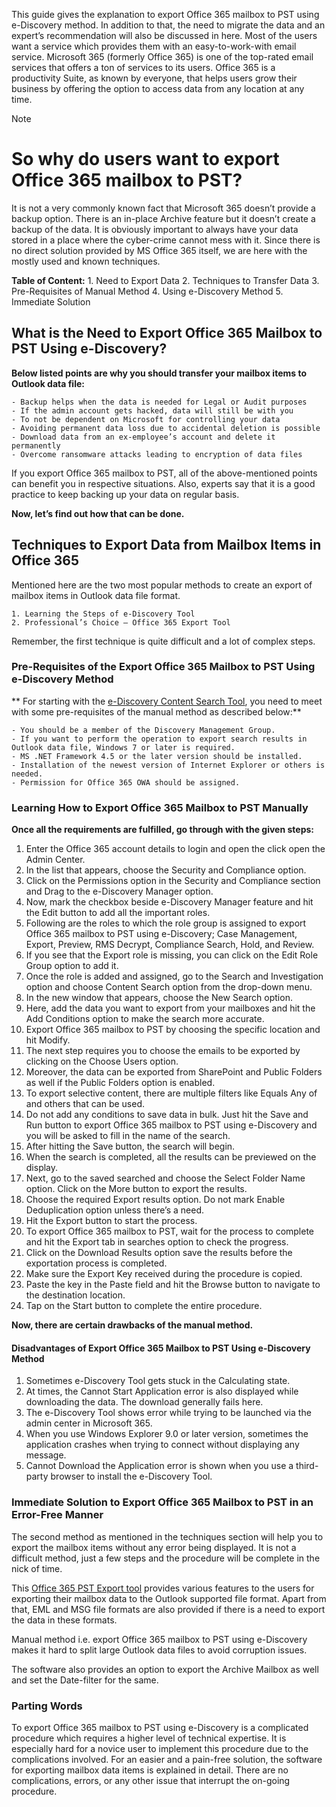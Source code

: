 This guide gives the explanation to export Office 365 mailbox to PST using e-Discovery method. In addition to that, the need to migrate the data and an expert’s recommendation will also be discussed in here. 
Most of the users want a service which provides them with an easy-to-work-with email service. Microsoft 365 (formerly Office 365) is one of the top-rated email services that offers a ton of services to its users.
Office 365 is a productivity Suite, as known by everyone, that helps users grow their business by offering the option to access data from any location at any time. 

> [!NOTE]

# So why do users want to export Office 365 mailbox to PST?

It is not a very commonly known fact that Microsoft 365 doesn’t provide a backup option. There is an in-place Archive feature but it doesn’t create a backup of the data.
It is obviously important to always have your data stored in a place where the cyber-crime cannot mess with it. 
Since there is no direct solution provided by MS Office 365 itself, we are here with the mostly used and known techniques. 

**Table of Content:**
    1. Need to Export Data
    2. Techniques to Transfer Data
    3. Pre-Requisites of Manual Method
    4. Using e-Discovery Method
    5. Immediate Solution
    
## What is the Need to Export Office 365 Mailbox to PST Using e-Discovery?

**Below listed points are why you should transfer your mailbox items to Outlook data file:**

    - Backup helps when the data is needed for Legal or Audit purposes
    - If the admin account gets hacked, data will still be with you
    - To not be dependent on Microsoft for controlling your data
    - Avoiding permanent data loss due to accidental deletion is possible
    - Download data from an ex-employee’s account and delete it permanently
    - Overcome ransomware attacks leading to encryption of data files

If you export Office 365 mailbox to PST, all of the above-mentioned points can benefit you in respective situations. 
Also, experts say that it is a good practice to keep backing up your data on regular basis.

**Now, let’s find out how that can be done.**

## Techniques to Export Data from Mailbox Items in Office 365

Mentioned here are the two most popular methods to create an export of mailbox items in Outlook data file format. 

    1. Learning the Steps of e-Discovery Tool
    2. Professional’s Choice – Office 365 Export Tool
    
Remember, the first technique is quite difficult and a lot of complex steps. 

### Pre-Requisites of the Export Office 365 Mailbox to PST Using e-Discovery Method

** For starting with the [e-Discovery Content Search Tool](https://docs.microsoft.com/en-us/microsoft-365/compliance/configure-edge-to-export-search-results), you need to meet with some pre-requisites of the manual method as described below:** 

    - You should be a member of the Discovery Management Group.
    - If you want to perform the operation to export search results in Outlook data file, Windows 7 or later is required.
    - MS .NET Framework 4.5 or the later version should be installed.
    - Installation of the newest version of Internet Explorer or others is needed.
    - Permission for Office 365 OWA should be assigned.

### Learning How to Export Office 365 Mailbox to PST Manually

**Once all the requirements are fulfilled, go through with the given steps:**
  
1. Enter the Office 365 account details to login and open the click open the Admin Center.
2. In the list that appears, choose the Security and Compliance option.
3. Click on the Permissions option in the Security and Compliance section and Drag to the e-Discovery Manager option.
4. Now, mark the checkbox beside e-Discovery Manager feature and hit the Edit button to add all the important roles.
5. Following are the roles to which the role group is assigned to export Office 365 mailbox to PST using e-Discovery; Case Management, Export, Preview, RMS Decrypt, Compliance Search, Hold, and Review.
6. If you see that the Export role is missing, you can click on the Edit Role Group option to add it.
7. Once the role is added and assigned, go to the Search and Investigation option and choose Content Search option from the drop-down menu.
8. In the new window that appears, choose the New Search option.
9. Here, add the data you want to export from your mailboxes and hit the Add Conditions option to make the search more accurate. 
10. Export Office 365 mailbox to PST by choosing the specific location and hit Modify.
11. The next step requires you to choose the emails to be exported by clicking on the Choose Users option. 
12. Moreover, the data can be exported from SharePoint and Public Folders as well if the Public Folders option is enabled.
13. To export selective content, there are multiple filters like Equals Any of and others that can be used.
14. Do not add any conditions to save data in bulk. Just hit the Save and Run button to export Office 365 mailbox to PST using e-Discovery and you will be asked to fill in the name of the search.
15. After hitting the Save button, the search will begin. 
16. When the search is completed, all the results can be previewed on the display. 
17. Next, go to the saved searched and choose the Select Folder Name option. Click on the More button to export the results.
18. Choose the required Export results option. Do not mark Enable Deduplication option unless there’s a need.
19. Hit the Export button to start the process.
20. To export Office 365 mailbox to PST, wait for the process to complete and hit the Export tab in searches option to check the progress.
21. Click on the Download Results option save the results before the exportation process is completed.
22. Make sure the Export Key received during the procedure is copied.
23. Paste the key in the Paste field and hit the Browse button to navigate to the destination location. 
24. Tap on the Start button to complete the entire procedure.

**Now, there are certain drawbacks of the manual method.**

#### Disadvantages of Export Office 365 Mailbox to PST Using e-Discovery Method

1. Sometimes e-Discovery Tool gets stuck in the Calculating state.
2. At times, the Cannot Start Application error is also displayed while downloading the data. The download generally fails here.
3. The e-Discovery Tool shows error while trying to be launched via the admin center in Microsoft 365.
4. When you use Windows Explorer 9.0 or later version, sometimes the application crashes when trying to connect without displaying any message.
5. Cannot Download the Application error is shown when you use a third-party browser to install the e-Discovery Tool.

### Immediate Solution to Export Office 365 Mailbox to PST in an Error-Free Manner

The second method as mentioned in the techniques section will help you to export the mailbox items without any error being displayed. It is not a difficult method, just a few steps and the procedure will be complete in the nick of time. 

This [Office 365 PST Export tool](https://www.systoolsgroup.com/how-to/export-office-365-mailboxes-to-pst/) provides various features to the users for exporting their mailbox data to the Outlook supported file format. Apart from that, EML and MSG file formats are also provided if there is a need to export the data in these formats. 

Manual method i.e. export Office 365 mailbox to PST using e-Discovery makes it hard to split large Outlook data files to avoid corruption issues. 

The software also provides an option to export the Archive Mailbox as well and set the Date-filter for the same. 

### Parting Words

To export Office 365 mailbox to PST using e-Discovery is a complicated procedure which requires a higher level of technical expertise. It is especially hard for a novice user to implement this procedure due to the complications involved.
For an easier and a pain-free solution, the software for exporting mailbox data items is explained in detail. There are no complications, errors, or any other issue that interrupt the on-going procedure.
